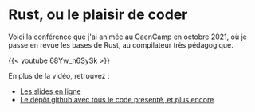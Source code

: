 # Rust, ou le plaisir de coder


Voici la conférence que j'ai animée au CaenCamp en octobre 2021,
où je passe en revue les bases de Rust, au compilateur très pédagogique.

{{< youtube 68Yw_n6SySk >}}

En plus de la vidéo, retrouvez :

- [Les slides en ligne](https://emmanuelbosquet.com/introduction-a-rust)
- [Le dépôt github avec tous le code présenté, et plus encore](https://github.com/keksoj/introduction-a-rust)


